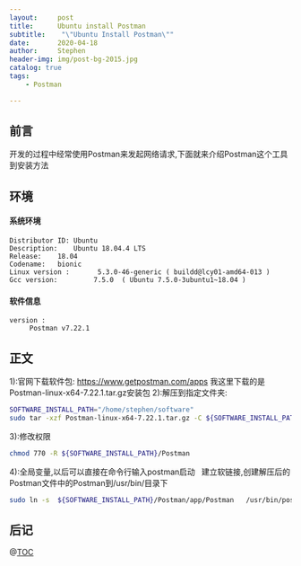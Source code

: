 ```yaml
---
layout:     post
title:      Ubuntu install Postman
subtitle:    "\"Ubuntu Install Postman\""
date:       2020-04-18
author:     Stephen
header-img: img/post-bg-2015.jpg
catalog: true
tags:
    - Postman

---
```



## 前言

开发的过程中经常使用Postman来发起网络请求,下面就来介绍Postman这个工具到安装方法

## 环境
#### 系统环境
```text
Distributor ID:	Ubuntu
Description:	Ubuntu 18.04.4 LTS
Release:	18.04
Codename:	bionic
Linux version :       5.3.0-46-generic ( buildd@lcy01-amd64-013 ) 
Gcc version:         7.5.0  ( Ubuntu 7.5.0-3ubuntu1~18.04 )
```
#### 软件信息
```text
version : 	
     Postman v7.22.1
```
## 正文

1):官网下载软件包:
https://www.getpostman.com/apps
我这里下载的是Postman-linux-x64-7.22.1.tar.gz安装包
2):解压到指定文件夹:

```sh
SOFTWARE_INSTALL_PATH="/home/stephen/software"
sudo tar -xzf Postman-linux-x64-7.22.1.tar.gz -C ${SOFTWARE_INSTALL_PATH}
```
3):修改权限
```sh
chmod 770 -R ${SOFTWARE_INSTALL_PATH}/Postman
```

4):全局变量,以后可以直接在命令行输入postman启动
  建立软链接,创建解压后的Postman文件中的Postman到/usr/bin/目录下

```sh
sudo ln -s  ${SOFTWARE_INSTALL_PATH}/Postman/app/Postman   /usr/bin/postman
```
## 后记

@[TOC](这里写自定义目录标题)



